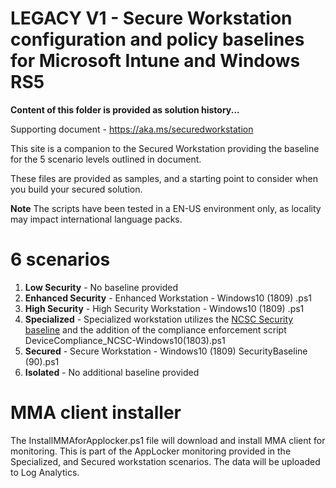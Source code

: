 # LEGACY V1 - Secure Workstation configuration and policy baselines for Microsoft Intune and Windows RS5

**Content of this folder is provided as solution history...**

Supporting document - https://aka.ms/securedworkstation

This site is a companion to the Secured Workstation providing the baseline for the 5 scenario levels outlined in document.

These files are provided as samples, and a starting point to consider when you build your secured solution.

**Note** The scripts have been tested in a EN-US environment only, as locality may impact international language packs.

# 6 scenarios

1. **Low Security** - No baseline provided
2. **Enhanced Security** - Enhanced Workstation - Windows10 (1809) .ps1
3. **High Security** - High Security Workstation - Windows10 (1809) .ps1
4. **Specialized** - Specialized workstation utilizes the [NCSC Security baseline](https://github.com/pelarsen/IntunePowerShellAutomation/blob/master/DeviceConfiguration_NCSC%20-%20Windows10%20(1803)%20SecurityBaseline.ps1) and the addition of the compliance enforcement script DeviceCompliance_NCSC-Windows10(1803).ps1
5. **Secured** - Secure Workstation - Windows10 (1809) SecurityBaseline (90).ps1
6. **Isolated** - No additional baseline provided

# MMA client installer

The InstallMMAforApplocker.ps1 file will download and install MMA client for monitoring. This is part of the AppLocker monitoring provided in the Specialized, and Secured workstation scenarios. The data will be uploaded to Log Analytics.
